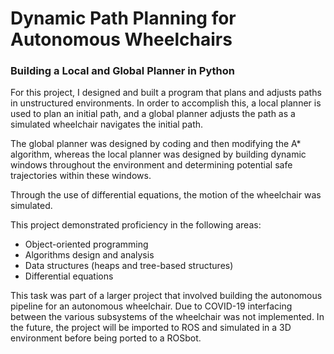# Dynamic Path Planning for Autonomous Wheelchairs
### Building a Local and Global Planner in Python

For this project, I designed and built a program that plans and adjusts paths in unstructured environments. In order to accomplish this, a local planner is used to plan an initial path, and a global planner adjusts the path as a simulated wheelchair navigates the initial path.

The global planner was designed by coding and then modifying the A* algorithm, whereas the local planner was designed by building dynamic windows throughout the environment and determining potential safe trajectories within these windows. 

Through the use of differential equations, the motion of the wheelchair was simulated.

This project demonstrated proficiency in the following areas:
* Object-oriented programming
* Algorithms design and analysis
* Data structures (heaps and tree-based structures)
* Differential equations

This task was part of a larger project that involved building the autonomous pipeline for an autonomous wheelchair. Due to COVID-19 interfacing between the various
subsystems of the wheelchair was not implemented. In the future, the project will be imported to ROS and simulated in a 3D environment before being ported to a ROSbot.
